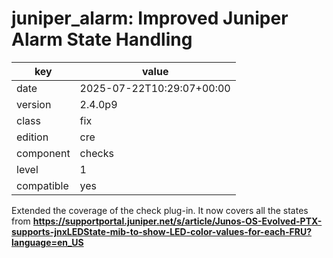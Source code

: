 [//]: # (werk v2)
# juniper_alarm: Improved Juniper Alarm State Handling

key        | value
---------- | ---
date       | 2025-07-22T10:29:07+00:00
version    | 2.4.0p9
class      | fix
edition    | cre
component  | checks
level      | 1
compatible | yes

Extended the coverage of the check plug-in.
It now covers all the states from **https://supportportal.juniper.net/s/article/Junos-OS-Evolved-PTX-supports-jnxLEDState-mib-to-show-LED-color-values-for-each-FRU?language=en_US**
